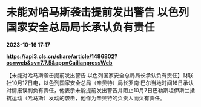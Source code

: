 # 未能对哈马斯袭击提前发出警告 以色列国家安全总局局长承认负有责任

**2023-10-16 17:17**

**https://api3.cls.cn/share/article/1486802?os=web&sv=7.7.5&app=CailianpressWeb**

【未能对哈马斯袭击提前发出警告 以色列国家安全总局局长承认负有责任】财联社10月17日电，以色列国家安全总局（辛贝特）局长罗南·巴尔当地时间16日承认对情报误判负有责任，他表示未能提前发出警告并阻止10月7日巴勒斯坦伊斯兰抵抗运动（哈马斯）发动的袭击，他作为辛贝特的负责人而负有责任。